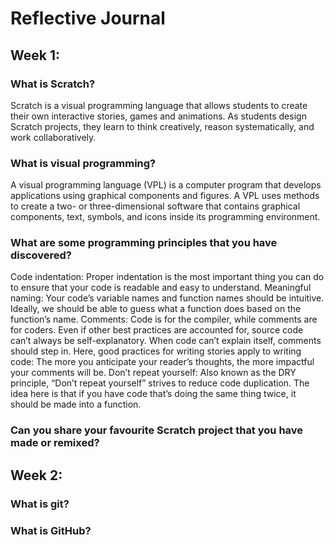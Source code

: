 # Reflective Journal

## Week 1:

### What is Scratch?
Scratch is a visual programming language that allows students to create their own interactive stories, games and animations. As students design Scratch projects, they learn to think creatively, reason systematically, and work collaboratively.
### What is visual programming?
A visual programming language (VPL) is a computer program that develops applications using graphical components and figures. A VPL uses methods to create a two- or three-dimensional software that contains graphical components, text, symbols, and icons inside its programming environment.
### What are some programming principles that you have discovered?
Code indentation: Proper indentation is the most important thing you can do to ensure that your code is readable and easy to understand.                          Meaningful naming: Your code’s variable names and function names should be intuitive. Ideally, we should be able to guess what a function does based on the function’s name.                                                                                                                                                              Comments: Code is for the compiler, while comments are for coders. Even if other best practices are accounted for, source code can’t always be self-explanatory. When code can’t explain itself, comments should step in. Here, good practices for writing stories apply to writing code: The more you anticipate your reader’s thoughts, the more impactful your comments will be.                                                                                                                                       Don’t repeat yourself: Also known as the DRY principle, “Don’t repeat yourself” strives to reduce code duplication. The idea here is that if you have code that’s doing the same thing twice, it should be made into a function. 
### Can you share your favourite Scratch project that you have made or remixed?

## Week 2:

### What is git?

### What is GitHub?
